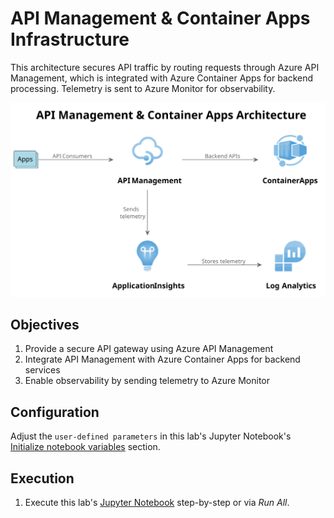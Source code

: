 
# API Management & Container Apps Infrastructure

This architecture secures API traffic by routing requests through Azure API Management, which is integrated with Azure Container Apps for backend processing. Telemetry is sent to Azure Monitor for observability.

<img src="./API Management & Container Apps Architecture.svg" alt="Diagram showing Azure API Management and Container Apps architecture. API Management routes traffic to Container Apps. Telemetry is sent to Azure Monitor." title="API Management & Container Apps Architecture" width="800" />

## Objectives

1. Provide a secure API gateway using Azure API Management
1. Integrate API Management with Azure Container Apps for backend services
1. Enable observability by sending telemetry to Azure Monitor

## Configuration

Adjust the `user-defined parameters` in this lab's Jupyter Notebook's [Initialize notebook variables](./create.ipynb#initialize-notebook-variables) section.

## Execution

1. Execute this lab's [Jupyter Notebook](./create.ipynb) step-by-step or via _Run All_.
